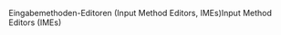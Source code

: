 <span data-ttu-id="678ac-101">Eingabemethoden-Editoren (Input Method Editors, IMEs)</span><span class="sxs-lookup"><span data-stu-id="678ac-101">Input Method Editors (IMEs)</span></span>